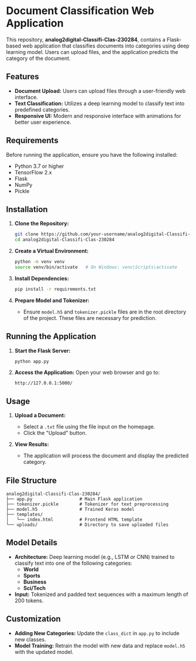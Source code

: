 # Document Classification Web Application

This repository, **analog2digital-Classifi-Clas-230284**, contains a Flask-based web application that classifies documents into categories using deep learning model. Users can upload files, and the application predicts the category of the document.

## Features

- **Document Upload:** Users can upload files through a user-friendly web interface.
- **Text Classification:** Utilizes a deep learning model to classify text into predefined categories.
- **Responsive UI:** Modern and responsive interface with animations for better user experience.

## Requirements

Before running the application, ensure you have the following installed:

- Python 3.7 or higher
- TensorFlow 2.x
- Flask
- NumPy
- Pickle

## Installation

1. **Clone the Repository:**
    
    ```bash
    git clone https://github.com/your-username/analog2digital-Classifi-Clas-230284.git
    cd analog2digital-Classifi-Clas-230284
    ```
    
2. **Create a Virtual Environment:**
    
    ```bash
    python -m venv venv
    source venv/bin/activate   # On Windows: venv\Scripts\activate
    ```
    
3. **Install Dependencies:**
    
    ```bash
    pip install -r requirements.txt
    ```
    
4. **Prepare Model and Tokenizer:**
    
    - Ensure `model.h5` and `tokenizer.pickle` files are in the root directory of the project. These files are necessary for prediction.

## Running the Application

1. **Start the Flask Server:**
    
    ```bash
    python app.py
    ```
    
2. **Access the Application:** Open your web browser and go to:
    
    ```
    http://127.0.0.1:5000/
    ```
    

## Usage

1. **Upload a Document:**
    
    - Select a `.txt` file using the file input on the homepage.
    - Click the "Upload" button.
2. **View Results:**
    
    - The application will process the document and display the predicted category.

## File Structure

```
analog2digital-Classifi-Clas-230284/
├── app.py                  # Main Flask application
├── tokenizer.pickle        # Tokenizer for text preprocessing
├── model.h5                # Trained Keras model
├── templates/
│   └── index.html          # Frontend HTML template
└── uploads/                # Directory to save uploaded files
```

## Model Details

- **Architecture:** Deep learning model (e.g., LSTM or CNN) trained to classify text into one of the following categories:
    - **World**
    - **Sports**
    - **Business**
    - **Sci/Tech**
- **Input:** Tokenized and padded text sequences with a maximum length of 200 tokens.

## Customization

- **Adding New Categories:** Update the `class_dict` in `app.py` to include new classes.
- **Model Training:** Retrain the model with new data and replace `model.h5` with the updated model.
